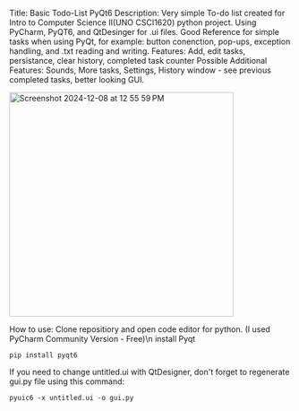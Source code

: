 Title: Basic Todo-List PyQt6
Description: Very simple To-do list created for Intro to Computer Science II(UNO CSCI1620) python project. Using PyCharm, PyQT6, and QtDesinger for .ui files.
Good Reference for simple tasks when using PyQt, for example: button conenction, pop-ups, exception handling, and .txt reading and writing. 
Features: Add, edit tasks, persistance, clear history, completed task counter
Possible Additional Features: Sounds, More tasks, Settings, History window - see previous completed tasks, better looking GUI.




<img width="400" alt="Screenshot 2024-12-08 at 12 55 59 PM" src="https://github.com/user-attachments/assets/2b0e3ef5-88f8-4961-abf5-6991b2122133">

How to use:
Clone repositiory and open code editor for python. (I used PyCharm Community Version - Free)\n
install Pyqt
```{r, engine='sh', count_lines}
pip install pyqt6
```


If you  need to change untitled.ui with QtDesigner, don't forget to regenerate gui.py file using this command:  
```{r, engine='sh', count_lines}
pyuic6 -x untitled.ui -o gui.py
```
